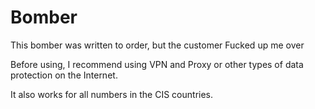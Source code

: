 # Bomber
This bomber was written to order, but the customer Fucked up me over

Before using, I recommend using VPN and Proxy or other types of data protection on the Internet. 

It also works for all numbers in the CIS countries.
